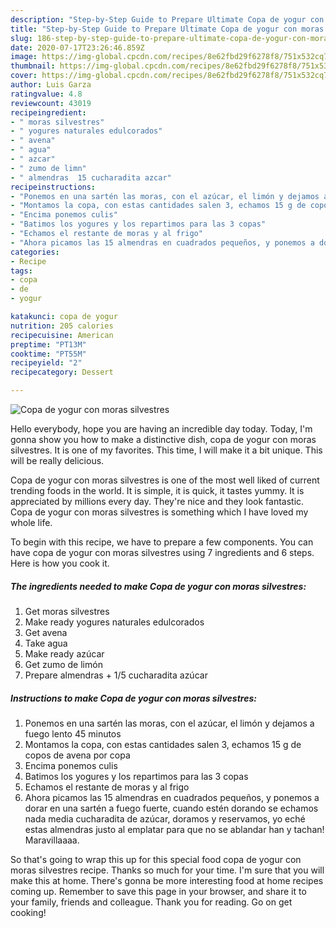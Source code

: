 ```yaml
---
description: "Step-by-Step Guide to Prepare Ultimate Copa de yogur con moras silvestres"
title: "Step-by-Step Guide to Prepare Ultimate Copa de yogur con moras silvestres"
slug: 186-step-by-step-guide-to-prepare-ultimate-copa-de-yogur-con-moras-silvestres
date: 2020-07-17T23:26:46.859Z
image: https://img-global.cpcdn.com/recipes/8e62fbd29f6278f8/751x532cq70/copa-de-yogur-con-moras-silvestres-foto-principal.jpg
thumbnail: https://img-global.cpcdn.com/recipes/8e62fbd29f6278f8/751x532cq70/copa-de-yogur-con-moras-silvestres-foto-principal.jpg
cover: https://img-global.cpcdn.com/recipes/8e62fbd29f6278f8/751x532cq70/copa-de-yogur-con-moras-silvestres-foto-principal.jpg
author: Luis Garza
ratingvalue: 4.8
reviewcount: 43019
recipeingredient:
- " moras silvestres"
- " yogures naturales edulcorados"
- " avena"
- " agua"
- " azcar"
- " zumo de limn"
- " almendras  15 cucharadita azcar"
recipeinstructions:
- "Ponemos en una sartén las moras, con el azúcar, el limón y dejamos a fuego lento 45 minutos"
- "Montamos la copa, con estas cantidades salen 3, echamos 15 g de copos de avena por copa"
- "Encima ponemos culis"
- "Batimos los yogures y los repartimos para las 3 copas"
- "Echamos el restante de moras y al frigo"
- "Ahora picamos las 15 almendras en cuadrados pequeños, y ponemos a dorar en una sartén a fuego fuerte, cuando estén dorando se echamos nada media cucharadita de azúcar, doramos y reservamos, yo eché estas almendras justo al emplatar para que no se ablandar han y tachan! Maravillaaaa."
categories:
- Recipe
tags:
- copa
- de
- yogur

katakunci: copa de yogur 
nutrition: 205 calories
recipecuisine: American
preptime: "PT13M"
cooktime: "PT55M"
recipeyield: "2"
recipecategory: Dessert

---
```



![Copa de yogur con moras silvestres](https://img-global.cpcdn.com/recipes/8e62fbd29f6278f8/751x532cq70/copa-de-yogur-con-moras-silvestres-foto-principal.jpg)

Hello everybody, hope you are having an incredible day today. Today, I'm gonna show you how to make a distinctive dish, copa de yogur con moras silvestres. It is one of my favorites. This time, I will make it a bit unique. This will be really delicious.

Copa de yogur con moras silvestres is one of the most well liked of current trending foods in the world. It is simple, it is quick, it tastes yummy. It is appreciated by millions every day. They're nice and they look fantastic. Copa de yogur con moras silvestres is something which I have loved my whole life.




To begin with this recipe, we have to prepare a few components. You can have copa de yogur con moras silvestres using 7 ingredients and 6 steps. Here is how you cook it.

<!--inarticleads1-->

##### The ingredients needed to make Copa de yogur con moras silvestres:

1. Get  moras silvestres
1. Make ready  yogures naturales edulcorados
1. Get  avena
1. Take  agua
1. Make ready  azúcar
1. Get  zumo de limón
1. Prepare  almendras + 1/5 cucharadita azúcar




<!--inarticleads2-->

##### Instructions to make Copa de yogur con moras silvestres:

1. Ponemos en una sartén las moras, con el azúcar, el limón y dejamos a fuego lento 45 minutos
1. Montamos la copa, con estas cantidades salen 3, echamos 15 g de copos de avena por copa
1. Encima ponemos culis
1. Batimos los yogures y los repartimos para las 3 copas
1. Echamos el restante de moras y al frigo
1. Ahora picamos las 15 almendras en cuadrados pequeños, y ponemos a dorar en una sartén a fuego fuerte, cuando estén dorando se echamos nada media cucharadita de azúcar, doramos y reservamos, yo eché estas almendras justo al emplatar para que no se ablandar han y tachan! Maravillaaaa.




So that's going to wrap this up for this special food copa de yogur con moras silvestres recipe. Thanks so much for your time. I'm sure that you will make this at home. There's gonna be more interesting food at home recipes coming up. Remember to save this page in your browser, and share it to your family, friends and colleague. Thank you for reading. Go on get cooking!
